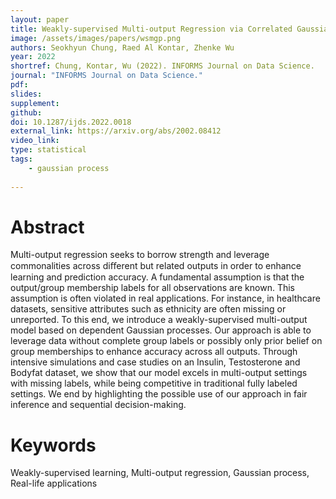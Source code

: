 ```yaml
---
layout: paper
title: Weakly-supervised Multi-output Regression via Correlated Gaussian Processes
image: /assets/images/papers/wsmgp.png
authors: Seokhyun Chung, Raed Al Kontar, Zhenke Wu
year: 2022
shortref: Chung, Kontar, Wu (2022). INFORMS Journal on Data Science.
journal: "INFORMS Journal on Data Science."
pdf: 
slides: 
supplement: 
github: 
doi: 10.1287/ijds.2022.0018
external_link: https://arxiv.org/abs/2002.08412
video_link: 
type: statistical
tags:
    - gaussian process
 
---
```


# Abstract

Multi-output regression seeks to borrow strength and leverage commonalities across diﬀerent but related outputs in order to enhance learning and prediction accuracy. A fundamental assumption is that the output/group membership labels for all observations are known. This assumption is often violated in real applications. For instance, in healthcare datasets, sensitive attributes such as ethnicity are often missing or unreported. To this end, we introduce a weakly-supervised multi-output model based on dependent Gaussian processes. Our approach is able to leverage data without complete group labels or possibly only prior belief on group memberships to enhance accuracy across all outputs. Through intensive simulations and case studies on an Insulin, Testosterone and Bodyfat dataset, we show that our model excels in multi-output settings with missing labels, while being competitive in traditional fully labeled settings. We end by highlighting the possible use of our approach in fair inference and sequential decision-making.

# Keywords

Weakly-supervised learning, Multi-output regression, Gaussian process, Real-life applications

